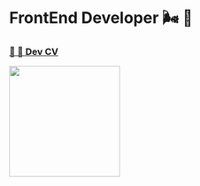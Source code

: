 # FrontEnd Developer 🌬 🧸 
### [👻 🤳 Dev CV](https://github.com/shamilkhan/CV)
<img src="https://media.giphy.com/media/vFKqnCdLPNOKc/giphy.gif" width="200" /> 
